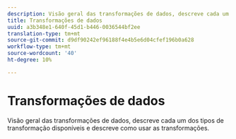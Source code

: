 ```yaml
---
description: Visão geral das transformações de dados, descreve cada um dos tipos de transformação disponíveis e descreve como usar as transformações.
title: Transformações de dados
uuid: a3b348e1-640f-45d1-b446-0036544bf2ee
translation-type: tm+mt
source-git-commit: d9df90242ef96188f4e4b5e6d04cfef196b0a628
workflow-type: tm+mt
source-wordcount: '40'
ht-degree: 10%

---
```



# Transformações de dados

Visão geral das transformações de dados, descreve cada um dos tipos de transformação disponíveis e descreve como usar as transformações.

